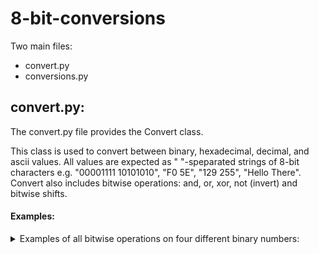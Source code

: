 # 8-bit-conversions

Two main files:
  * convert.py
  * conversions.py
    
## convert.py:

  The convert.py file provides the Convert class.
  
  This class is used to convert between binary, hexadecimal, decimal, and ascii values.  All values are expected as " "-speparated strings of 8-bit characters e.g. "00001111 10101010", "F0 5E", "129 255", "Hello There".  Convert also includes bitwise operations: and, or, xor, not (invert) and bitwise shifts.
  
#### Examples:
<details><summary>Examples of all bitwise operations on four different binary numbers:</summary>
<p>
```python
binaries = [bin_one, bin_two, bin_three, bin_four]

print("Not:")
[print(convert.logical_not(bin)) for bin in binaries]
print("\nAnd:")
[[print(convert.logical_and(bin1, bin2)) for bin1 in binaries] for bin2 in binaries]
print("\nOr:")
[[print(convert.logical_or(bin1, bin2)) for bin1 in binaries] for bin2 in binaries]
print("\nXor:")
[[print(convert.logical_xor(bin1, bin2)) for bin1 in binaries] for bin2 in binaries]
print("\nBitwise Shift:")
[[print((convert.bitwise_shift(bin, 1, 2)), (convert.bitwise_shift(bin, 0, 2))) for bin in binaries]
```

will output:

Not:
10101010
00011111
11001100 10101010
00011111 11110000

And:
01010101
01000000
00010001 01010101
01000000 00000101
01000000
11100000
00100000 01000000
11100000 00000000
00010001 01010101
00100000 01000000
00110011 01010101
00100000 00000101
01000000 00000101
11100000 00000000
00100000 00000101
11100000 00001111

Or:
01010101
11110101
01110111 01010101
11110101 01011111
11110101
11100000
11110011 11110101
11100000 11101111
01110111 01010101
11110011 11110101
00110011 01010101
11110011 01011111
11110101 01011111
11100000 11101111
11110011 01011111
11100000 00001111

Xor:
00000000
10110101
01100110 00000000
10110101 01011010
10110101
00000000
11010011 10110101
00000000 11101111
01100110 00000000
11010011 10110101
00000000 00000000
11010011 01011010
10110101 01011010
00000000 11101111
11010011 01011010
00000000 00000000

Bitwise Shift:
00010101 01010100
00111000 10000000
00001100 01010100
00111000 00111100</p>
</details>

